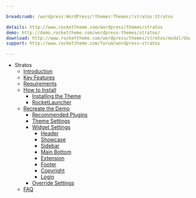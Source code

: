 ```yaml
---

breadcrumb: /wordpress:WordPress/!themes:Themes/!stratos:Stratos

details: http://www.rockettheme.com/wordpress/themes/stratos
demo: http://demo.rockettheme.com/wordpress-themes/stratos/
download: http://www.rockettheme.com/wordpress/themes/stratos/modal/downloads
support: http://www.rockettheme.com/forum/wordpress-stratos

---
```


* Stratos
    * [Introduction]()
    * [Key Features](INDEX.md#key-features)
    * [Requirements](INDEX.md#requirements)
    * [How to Install](../../start/themes.md#how-to-install)
        * [Installing the Theme](../../start/themes.md#installing-the-theme)
        * [RocketLauncher](../../start/rocketlauncher.md)
    * [Recreate the Demo](demo.md)
        * [Recommended Plugins](demo.md#recommended-plugins)
        * [Theme Settings](demo.md#theme-settings)
        * [Widget Settings](demo.md#widget-settings)
            * [Header](demo_header.md)
            * [Showcase](demo_showcase.md)
            * [Sidebar](demo_sidebar.md)
            * [Main Bottom](demo_mainbottom.md)
            * [Extension](demo_extension.md)
            * [Footer](demo_footer.md)
            * [Copyright](demo_copyright.md)
            * [Login](demo_login.md)
        * [Override Settings](demo_override.md)
    * [FAQ](faq.md)

